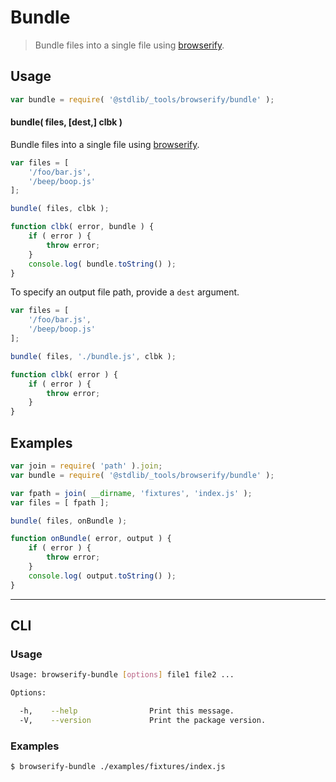 # Bundle

> Bundle files into a single file using [browserify][browserify].

<!-- Section to include introductory text. Make sure to keep an empty line after the intro `section` element and another before the `/section` close. -->

<section class="intro">

</section>

<!-- /.intro -->

<!-- Package usage documentation. -->

<section class="usage">

## Usage

```javascript
var bundle = require( '@stdlib/_tools/browserify/bundle' );
```

#### bundle( files, \[dest,] clbk )

Bundle files into a single file using [browserify][browserify].

```javascript
var files = [
    '/foo/bar.js',
    '/beep/boop.js'
];

bundle( files, clbk );

function clbk( error, bundle ) {
    if ( error ) {
        throw error;
    }
    console.log( bundle.toString() );
}
```

To specify an output file path, provide a `dest` argument.

```javascript
var files = [
    '/foo/bar.js',
    '/beep/boop.js'
];

bundle( files, './bundle.js', clbk );

function clbk( error ) {
    if ( error ) {
        throw error;
    }
}
```

</section>

<!-- /.usage -->

<!-- Package usage notes. Make sure to keep an empty line after the `section` element and another before the `/section` close. -->

<section class="notes">

</section>

<!-- /.notes -->

<!-- Package usage examples. -->

<section class="examples">

## Examples

```javascript
var join = require( 'path' ).join;
var bundle = require( '@stdlib/_tools/browserify/bundle' );

var fpath = join( __dirname, 'fixtures', 'index.js' );
var files = [ fpath ];

bundle( files, onBundle );

function onBundle( error, output ) {
    if ( error ) {
        throw error;
    }
    console.log( output.toString() );
}
```

</section>

<!-- /.examples -->

<!-- Section for describing a command-line interface. -->

* * *

<section class="cli">

## CLI

<!-- CLI usage documentation. -->

<section class="usage">

### Usage

```bash
Usage: browserify-bundle [options] file1 file2 ...

Options:

  -h,    --help                Print this message.
  -V,    --version             Print the package version.
```

</section>

<!-- /.usage -->

<!-- CLI usage notes. Make sure to keep an empty line after the `section` element and another before the `/section` close. -->

<section class="notes">

</section>

<!-- /.notes -->

<!-- CLI usage examples. -->

<section class="examples">

### Examples

```bash
$ browserify-bundle ./examples/fixtures/index.js
```

</section>

<!-- /.examples -->

</section>

<!-- /.cli -->

<!-- Section to include cited references. If references are included, add a horizontal rule *before* the section. Make sure to keep an empty line after the `section` element and another before the `/section` close. -->

<section class="references">

</section>

<!-- /.references -->

<!-- Section for all links. Make sure to keep an empty line after the `section` element and another before the `/section` close. -->

<section class="links">

[browserify]: https://github.com/substack/node-browserify

</section>

<!-- /.links -->
